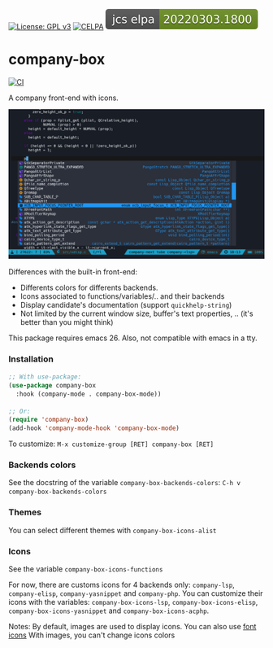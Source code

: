 [![License: GPL v3](https://img.shields.io/badge/License-GPL%20v3-blue.svg)](https://www.gnu.org/licenses/gpl-3.0)
[![CELPA](https://celpa.conao3.com/packages/company-box-badge.svg)](https://celpa.conao3.com/#/company-box)
[![JCS-ELPA](https://raw.githubusercontent.com/jcs-emacs/badges/master/elpa/v/company-box.svg)](https://jcs-emacs.github.io/jcs-elpa/#/company-box)

# company-box

[![CI](https://github.com/elp-revive/company-box/actions/workflows/test.yml/badge.svg)](https://github.com/elp-revive/company-box/actions/workflows/test.yml)

A company front-end with icons.

![company-box](etc/company-box.png)

Differences with the built-in front-end:
- Differents colors for differents backends.
- Icons associated to functions/variables/.. and their backends
- Display candidate's documentation (support `quickhelp-string`)
- Not limited by the current window size, buffer's text properties, .. (it's better than you might think)

This package requires emacs 26.
Also, not compatible with emacs in a tty.

### Installation
``` el
;; With use-package:
(use-package company-box
  :hook (company-mode . company-box-mode))

;; Or:
(require 'company-box)
(add-hook 'company-mode-hook 'company-box-mode)
```

To customize:
`M-x customize-group [RET] company-box [RET]`

### Backends colors

See the docstring of the variable `company-box-backends-colors`:
`C-h v company-box-backends-colors`

### Themes

You can select different themes with `company-box-icons-alist`

### Icons

See the variable `company-box-icons-functions`

For now, there are customs icons for 4 backends only: `company-lsp`, `company-elisp`, `company-yasnippet` and `company-php`.
You can customize their icons with the variables:
`company-box-icons-lsp`, `company-box-icons-elisp`, `company-box-icons-yasnippet` and `company-box-icons-acphp`.

Notes:
By default, images are used to display icons.
You can also use [font icons](https://github.com/sebastiencs/company-box/wiki/icons)
With images, you can't change icons colors
